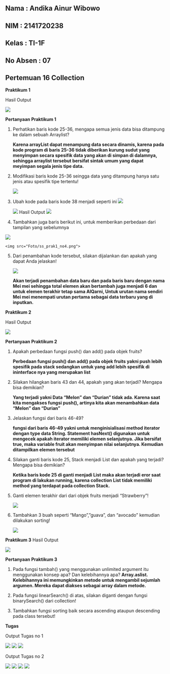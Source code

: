 ## Nama : Andika Ainur Wibowo
## NIM : 2141720238
## Kelas : TI-1F
## No Absen : 07

## Pertemuan 16 Collection

**Praktikum 1**

Hasil Output 

<img src="Foto/output_prak1.png">

**Pertanyaan Praktikum 1**

1. Perhatikan baris kode 25-36, mengapa semua jenis data bisa ditampung ke dalam sebuah 
Arraylist?

    **Karena arrayList dapat menampung data secara dinamis, karena pada kode program di baris 25-36 tidak diberikan kurung sudut yang menyimpan secara spesifik data yang akan di simpan di dalamnya, sehingga arraylist tersebut bersifat sintak umum yang dapat meyimpan segala jenis tipe data.**

2. Modifikasi baris kode 25-36 seingga data yang ditampung hanya satu jenis atau spesifik tipe 
tertentu!

    <img src="Foto/ss_prak1_no2.png">

3. Ubah kode pada baris kode 38 menjadi seperti ini
    <img src="Foto/pertanyaan_prak1.png">

    <img src="Foto/ss_prak1_no3.png">
    Hasil Output
    <img src="Foto/output_pertanyaan_no3.png">



4. Tambahkan juga baris berikut ini, untuk memberikan perbedaan dari tampilan yang sebelumnya
<img src="Foto/pertanyaan_prak1.2.png">

    <img src="Foto/ss_prak1_no4.png">

5. Dari penambahan kode tersebut, silakan dijalankan dan apakah yang dapat Anda jelaskan!

    <img src="Foto/ss_prak1_no5.png">

    **Akan terjadi penambahan data baru dan pada baris baru dengan nama Mei mei sehingga total elemen akan bertambah juga menjadi 6 dan untuk elemen terakhir tetap sama AlQarni, Untuk urutan nama sendiri Mei mei menempati urutan pertama sebagai data terbaru yang di inputkan.**


**Praktikum 2**

Hasil Output

<img src="Foto/output_prak2.png">

**Pertanyaan Praktikum 2**

1. Apakah perbedaan fungsi push() dan add() pada objek fruits?

    **Perbedaan fungsi push() dan add() pada objek fruits yakni push lebih spesifik pada stack sedangkan untuk yang add lebih spesifik di ininterface nya yang merupakan list**

2. Silakan hilangkan baris 43 dan 44, apakah yang akan terjadi? Mengapa bisa demikian?

    **Yang terjadi yakni Data “Melon” dan “Durian” tidak ada. Karena saat kita mengakses fungsi push(), artinya kita akan menambahkan data “Melon” dan “Durian”**

3. Jelaskan fungsi dari baris 46-49?

    **fungsi dari baris 46-49 yakni untuk menginisialisasi method iterator dengan type data String. Statement hasNext() digunakan untuk mengecek apakah iterator memiliki elemen selanjutnya. Jika bersifat true, maka variable fruit akan menyimpan nilai selanjutnya. Kemudian ditampilkan elemen tersebut**

4. Silakan ganti baris kode 25, Stack<String> menjadi List<String> dan apakah yang terjadi? 
Mengapa bisa demikian?

    **Ketika baris kode 25 di ganti menjadi List<String> maka akan terjadi eror saat program di lakukan running, karena collection List tidak memiliki method yang terdapat pada collection Stack.**

5. Ganti elemen terakhir dari dari objek fruits menjadi “Strawberry”!

    <img src="Foto/output_pertanyaan_prak2_no5.png">

6. Tambahkan 3 buah seperti “Mango”,”guava”, dan “avocado” kemudian dilakukan sorting!

    <img src="Foto/output_pertanyaan_prak2_no6.png">


**Praktikum 3**
Hasil Output

<img src="Foto/output_prak3.png">

**Pertanyaan Praktikum 3**

1. Pada fungsi tambah() yang menggunakan unlimited argument itu menggunakan konsep apa? 
Dan kelebihannya apa?
    **Array.aslist. Kelebihannya ini memungkinkan metode untuk mengambil sejumlah argumen. Mereka dapat diakses sebagai array dalam metode.**

2. Pada fungsi linearSearch() di atas, silakan diganti dengan fungsi binarySearch() dari collection!

3. Tambahkan fungsi sorting baik secara ascending ataupun descending pada class tersebut!

**Tugas**

Output Tugas no 1

<img src="Foto/tugas_no1.png">

<img src="Foto/tugas_no1.2.png">

<img src="Foto/tugas_no1.3.png">

Output Tugas no 2

<img src="Foto/output_tugas2_1.png">

<img src="Foto/output_tugas2_2.png">

<img src="Foto/output_tugas2_3.png">

<img src="Foto/output_tugas2_4.png">
